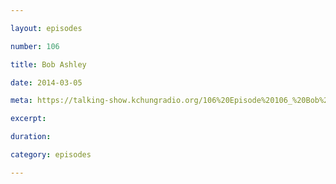 ```yaml
---

layout: episodes

number: 106

title: Bob Ashley

date: 2014-03-05

meta: https://talking-show.kchungradio.org/106%20Episode%20106_%20Bob%20Ashley.mp3

excerpt: 

duration: 

category: episodes

---
```


